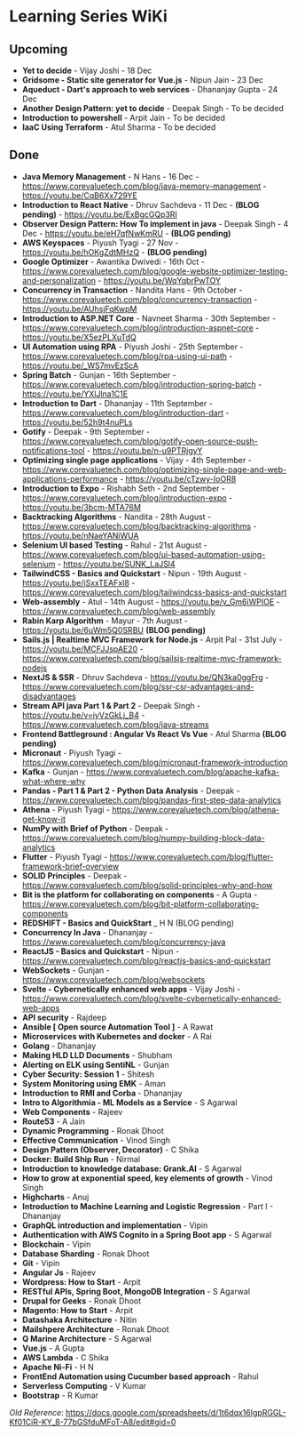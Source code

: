 
# Learning Series WiKi

## Upcoming
- **Yet to decide** - Vijay Joshi - 18 Dec
- **Gridsome - Static site generator for Vue.js** - Nipun Jain - 23 Dec
- **Aqueduct - Dart's approach to web services** - Dhananjay Gupta - 24 Dec
- **Another Design Pattern: yet to decide** - Deepak Singh - To be decided
- **Introduction to powershell** - Arpit Jain - To be decided
- **IaaC Using Terraform** - Atul Sharma - To be decided

## Done
- **Java Memory Management** - N Hans - 16 Dec - https://www.corevaluetech.com/blog/java-memory-management - https://youtu.be/CqB6Xx729YE
- **Introduction to React Native** - Dhruv Sachdeva - 11 Dec - **(BLOG pending)** - https://youtu.be/ExBgcGQp3RI
- **Observer Design Pattern: How To implement in java** - Deepak Singh - 4 Dec - https://youtu.be/eH7qfNwKmRU - **(BLOG pending)**
- **AWS Keyspaces** - Piyush Tyagi - 27 Nov - https://youtu.be/hOKgZdtMHzQ - **(BLOG pending)**
- **Google Optimizer** - Awantika Dwivedi - 16th Oct - https://www.corevaluetech.com/blog/google-website-optimizer-testing-and-personalization - https://youtu.be/WqYqbrPwTOY
- **Concurrency in Transaction** - Nandita Hans - 9th October - https://www.corevaluetech.com/blog/concurrency-transaction - https://youtu.be/AUhsjFqKwpM
- **Introduction to ASP.NET Core** - Navneet Sharma - 30th September - https://www.corevaluetech.com/blog/introduction-aspnet-core - https://youtu.be/X5ezPLXuTdQ
- **UI Automation using RPA** - Piyush Joshi - 25th September - https://www.corevaluetech.com/blog/rpa-using-ui-path - https://youtu.be/_WS7mvEzScA
- **Spring Batch** - Gunjan - 16th September - https://www.corevaluetech.com/blog/introduction-spring-batch - https://youtu.be/YXlJlna1C1E
- **Introduction to Dart** - Dhananjay - 11th September - https://www.corevaluetech.com/blog/introduction-dart - https://youtu.be/52h9t4nuPLs
- **Gotify** - Deepak - 9th September - https://www.corevaluetech.com/blog/gotify-open-source-push-notifications-tool - https://youtu.be/n-u9PTRjgyY
- **Optimizing single page applications** - Vijay - 4th September - https://www.corevaluetech.com/blog/optimizing-single-page-and-web-applications-performance - https://youtu.be/cTzwy-IoOR8
- **Introduction to Expo** - Rishabh Seth - 2nd September - https://www.corevaluetech.com/blog/introduction-expo - https://youtu.be/3bcm-MTA76M
- **Backtracking Algorithms** - Nandita - 28th August - https://www.corevaluetech.com/blog/backtracking-algorithms - https://youtu.be/nNaeYANiWUA
- **Selenium UI based Testing** - Rahul - 21st August - https://www.corevaluetech.com/blog/ui-based-automation-using-selenium - https://youtu.be/SUNK_LaJSl4
- **TailwindCSS - Basics and Quickstart** - Nipun - 19th August - https://youtu.be/jSxxTEAFxI8 - https://www.corevaluetech.com/blog/tailwindcss-basics-and-quickstart
- **Web-assembly** - Atul - 14th August - https://youtu.be/v_Gm6iWPIOE - https://www.corevaluetech.com/blog/web-assembly
- **Rabin Karp Algorithm** - Mayur - 7th August - https://youtu.be/6uWm5Q0SRBU **(BLOG pending)**
- **Sails.js | Realtime MVC Framework for Node.js** - Arpit Pal - 31st July - https://youtu.be/MCFJJspAE20 - https://www.corevaluetech.com/blog/sailsjs-realtime-mvc-framework-nodejs
- **NextJS & SSR** - Dhruv Sachdeva - https://youtu.be/QN3ka0ggFrg - https://www.corevaluetech.com/blog/ssr-csr-advantages-and-disadvantages
- **Stream API java Part 1 & Part 2** - Deepak Singh - https://youtu.be/v=iyVzGkLj_B4 - https://www.corevaluetech.com/blog/java-streams
- **Frontend Battleground : Angular Vs React Vs Vue** - Atul Sharma **(BLOG pending)**
- **Micronaut** - Piyush Tyagi - https://www.corevaluetech.com/blog/micronaut-framework-introduction
- **Kafka** - Gunjan - https://www.corevaluetech.com/blog/apache-kafka-what-where-why
- **Pandas - Part 1 & Part 2 - Python Data Analysis** - Deepak - https://www.corevaluetech.com/blog/pandas-first-step-data-analytics
- **Athena** - Piyush Tyagi - https://www.corevaluetech.com/blog/athena-get-know-it
- **NumPy with Brief of Python** - Deepak - https://www.corevaluetech.com/blog/numpy-building-block-data-analytics
- **Flutter** - Piyush Tyagi - https://www.corevaluetech.com/blog/flutter-framework-brief-overview
- **SOLID Principles** - Deepak - https://www.corevaluetech.com/blog/solid-principles-why-and-how
- **Bit is the platform for collaborating on components** - A Gupta - https://www.corevaluetech.com/blog/bit-platform-collaborating-components
- **REDSHIFT - Basics and QuickStart** _ H N (BLOG pending)
- **Concurrency In Java** - Dhananjay - https://www.corevaluetech.com/blog/concurrency-java
- **ReactJS - Basics and Quickstart** - Nipun - https://www.corevaluetech.com/blog/reactjs-basics-and-quickstart
- **WebSockets** - Gunjan - https://www.corevaluetech.com/blog/websockets
- **Svelte - Cybernetically enhanced web apps** - Vijay Joshi - https://www.corevaluetech.com/blog/svelte-cybernetically-enhanced-web-apps
- **API security** - Rajdeep
- **Ansible [ Open source Automation Tool ]** - A Rawat
- **Microservices with Kubernetes and docker** - A Rai 
- **Golang** - Dhananjay
- **Making HLD LLD Documents** - Shubham
- **Alerting on ELK using SentiNL** - Gunjan
- **Cyber Security: Session 1** - Shitesh
- **System Monitoring using EMK** - Aman
- **Introduction to RMI and Corba** - Dhananjay
- **Intro to Algorithmia - ML Models as a Service** - S Agarwal
- **Web Components** - Rajeev
- **Route53** - A Jain
- **Dynamic Programming** - Ronak Dhoot
- **Effective Communication** - Vinod Singh 
- **Design Pattern (Observer, Decorator)** - C Shika
- **Docker: Build Ship Run** - Nirmal
- **Introduction to knowledge database: Grank.AI** - S Agarwal
- **How to grow at exponential speed, key elements of growth** - Vinod Singh
- **Highcharts** - Anuj
- **Introduction to Machine Learning and Logistic Regression** - Part I - Dhananjay
- **GraphQL introduction and implementation** - Vipin
- **Authentication with AWS Cognito in a Spring Boot app** - S Agarwal
- **Blockchain** - Vipin
- **Database Sharding** - Ronak Dhoot
- **Git** - Vipin
- **Angular Js** - Rajeev
- **Wordpress: How to Start** - Arpit
- **RESTful APIs, Spring Boot, MongoDB Integration** - S Agarwal
- **Drupal for Geeks** - Ronak Dhoot
- **Magento: How to Start** - Arpit
- **Datashaka Architecture** - Nitin
- **Mailshpere Architecture** - Ronak Dhoot
- **Q Marine Architecture** - S Agarwal
- **Vue.js** - A Gupta
- **AWS Lambda** - C Shika
- **Apache Ni-Fi** - H N
- **FrontEnd Automation using Cucumber based approach** - Rahul
- **Serverless Computing** - V Kumar
- **Bootstrap** - R Kumar
 
 
*Old Reference*: https://docs.google.com/spreadsheets/d/1t6dqx16IgpRGGL-Kf01CiR-KY_8-77bGSfduMFoT-A8/edit#gid=0
